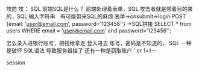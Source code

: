 攻防
攻： SQL 前端SQL是什么？
前端处理着表单，SQL
攻击者就是带着目的来的，SQL
输入字符串　有可能带来SQL的麻烦
表单->onsubmit->login POST {email: 'user@email.com', password='123456''}
->SQL拼接
SELECT * from users WHERE 
email = 'user@email.com' and password='123456'';

怎么录入进银行账号，把钱给拿走
登入进去 账号，密码是不知道的，
SQL 一种是破坏 SQL语法 导致服务器挂了
    还有一种是窃取账户  ' or 1=1--

session 